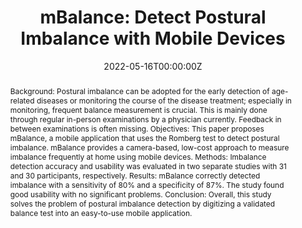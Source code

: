 ---
title: 'mBalance: Detect Postural Imbalance with Mobile Devices'

# Authors
# If you created a profile for a user (e.g. the default `admin` user), write the username (folder name) here
# and it will be replaced with their full name and linked to their profile.
authors:
  - Céline Madeleine Aldenhoven
  - Lara Marie Reimer
  - Stephan Jonas

date: '2022-05-16T00:00:00Z'
doi: '10.3233/SHTI220344'

# Publication type.
# Accepts a single type but formatted as a YAML list (for Hugo requirements).
# Enter a publication type from the CSL standard.
publication_types: ['paper-conference']

# Publication name and optional abbreviated publication name.
publication: In *Studies in Health Technology and Informatics*

abstract: 'Background: Postural imbalance can be adopted for the early detection of age-related diseases or monitoring the course of the disease treatment; especially in monitoring, frequent balance measurement is crucial. This is mainly done through regular in-person examinations by a physician currently. Feedback in between examinations is often missing. Objectives: This paper proposes mBalance, a mobile application that uses the Romberg test to detect postural imbalance. mBalance provides a camera-based, low-cost approach to measure imbalance frequently at home using mobile devices. Methods: Imbalance detection accuracy and usability was evaluated in two separate studies with 31 and 30 participants, respectively. Results: mBalance correctly detected imbalance with a sensitivity of 80% and a specificity of 87%. The study found good usability with no significant problems. Conclusion: Overall, this study solves the problem of postural imbalance detection by digitizing a validated balance test into an easy-to-use mobile application.'

tags: []
---